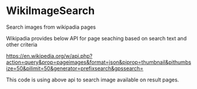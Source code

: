 # WikiImageSearch

Search images from wikipadia pages

Wikipadia provides below API for page seaching based on search text and other criteria

https://en.wikipedia.org/w/api.php?action=query&prop=pageimages&format=json&piprop=thumbnail&pithumbsize=50&pilimit=50&generator=prefixsearch&gpssearch=<your search term>

This code is using above api to search image available on result pages.
